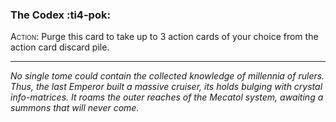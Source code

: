 ### **The Codex** :ti4-pok:

<span style="font-variant:small-caps;">Action</span>: Purge this card to take up to 3 action cards of your choice from the action card discard pile.

---

*No single tome could contain the collected knowledge of millennia of rulers. Thus, the last Emperor built a massive cruiser, its holds bulging with crystal info-matrices. It roams the outer reaches of the Mecatol system, awaiting a summons that will never come.*
